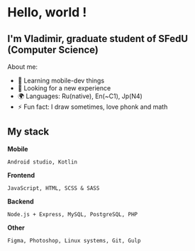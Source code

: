 # Hello, world !

## I'm Vladimir, graduate student of SFedU (Computer Science) 

About me:
- 🌱 Learning mobile-dev things
- 🎯 Looking for a new experience 
- 🌍 Languages: Ru(native), En(~C1), Jp(N4) 
- ⚡ Fun fact: I draw sometimes, love phonk and math

## My stack

**Mobile**
```
Android studio, Kotlin
```

**Frontend**
```
JavaScript, HTML, SCSS & SASS
```

**Backend**
```
Node.js + Express, MySQL, PostgreSQL, PHP
```

**Other**
```
Figma, Photoshop, Linux systems, Git, Gulp
```
